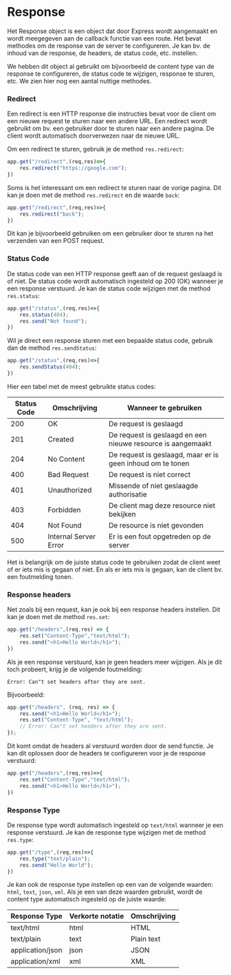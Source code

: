 # Response

Het Response object is een object dat door Express wordt aangemaakt en wordt meegegeven aan de callback functie van een route. Het bevat methodes om de response van de server te configureren. Je kan bv. de inhoud van de response, de headers, de status code, etc. instellen.

We hebben dit object al gebruikt om bijvoorbeeld de content type van de response te configureren, de status code te wijzigen, response te sturen, etc. We zien hier nog een aantal nuttige methodes.

### Redirect

Een redirect is een HTTP response die instructies bevat voor de client om een nieuwe request te sturen naar een andere URL. Een redirect wordt gebruikt om bv. een gebruiker door te sturen naar een andere pagina. De client wordt automatisch doorverwezen naar de nieuwe URL.

Om een redirect te sturen, gebruik je de method `res.redirect`:

```typescript
app.get("/redirect",(req,res)=>{
    res.redirect("https://google.com");
})
```

Soms is het interessant om een redirect te sturen naar de vorige pagina. Dit kan je doen met de method `res.redirect` en de waarde `back`:

```typescript
app.get("/redirect",(req,res)=>{
    res.redirect("back");
})
```

Dit kan je bijvoorbeeld gebruiken om een gebruiker door te sturen na het verzenden van een POST request.

### Status Code

De status code van een HTTP response geeft aan of de request geslaagd is of niet. De status code wordt automatisch ingesteld op 200 (OK) wanneer je een response verstuurd. Je kan de status code wijzigen met de method `res.status`:

```typescript
app.get("/status",(req,res)=>{
    res.status(404);
    res.send("Not found");
})
```

Wil je direct een response sturen met een bepaalde status code, gebruik dan de method `res.sendStatus`:

```typescript
app.get("/status",(req,res)=>{
    res.sendStatus(404);
})
```

Hier een tabel met de meest gebruikte status codes:

| Status Code | Omschrijving          | Wanneer te gebruiken                                        |
| ----------- | --------------------- | ----------------------------------------------------------- |
| 200         | OK                    | De request is geslaagd                                      |
| 201         | Created               | De request is geslaagd en een nieuwe resource is aangemaakt |
| 204         | No Content            | De request is geslaagd, maar er is geen inhoud om te tonen  |
| 400         | Bad Request           | De request is niet correct                                  |
| 401         | Unauthorized          | Missende of niet geslaagde authorisatie                     |
| 403         | Forbidden             | De client mag deze resource niet bekijken                   |
| 404         | Not Found             | De resource is niet gevonden                                |
| 500         | Internal Server Error | Er is een fout opgetreden op de server                      |

Het is belangrijk om de juiste status code te gebruiken zodat de client weet of er iets mis is gegaan of niet. En als er iets mis is gegaan, kan de client bv. een foutmelding tonen.

### Response headers

Net zoals bij een request, kan je ook bij een response headers instellen. Dit kan je doen met de method `res.set`:

```typescript
app.get("/headers",(req,res) => { 
    res.set("Content-Type","text/html");
    res.send("<h1>Hello World</h1>");
})
```

Als je een response verstuurd, kan je geen headers meer wijzigen. Als je dit toch probeert, krijg je de volgende foutmelding:

`Error: Can"t set headers after they are sent.`

Bijvoorbeeld:

```typescript
app.get("/headers", (req, res) => {
    res.send("<h1>Hello World</h1>");
    res.set("Content-Type", "text/html");
    // Error: Can"t set headers after they are sent.
});
```

Dit komt omdat de headers al verstuurd worden door de send functie. Je kan dit oplossen door de headers te configureren voor je de response verstuurd:

```typescript
app.get("/headers",(req,res)=>{
    res.set("Content-Type","text/html");
    res.send("<h1>Hello World</h1>");
})
```

### Response Type

De response type wordt automatisch ingesteld op `text/html` wanneer je een response verstuurd. Je kan de response type wijzigen met de method `res.type`:

```typescript
app.get("/type",(req,res)=>{
    res.type("text/plain");
    res.send("Hello World");
})
```

Je kan ook de response type instellen op een van de volgende waarden: `html`, `text`, `json`, `xml`. Als je een van deze waarden gebruikt, wordt de content type automatisch ingesteld op de juiste waarde:

| Response Type    | Verkorte notatie | Omschrijving |
| ---------------- | ---------------- | ------------ |
| text/html        | html             | HTML         |
| text/plain       | text             | Plain text   |
| application/json | json             | JSON         |
| application/xml  | xml              | XML          |

